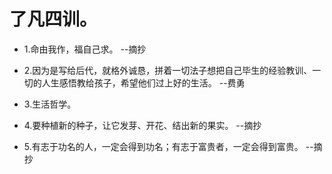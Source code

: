 # 了凡四训。

- 1.命由我作，福自己求。 --摘抄

- 2.因为是写给后代，就格外诚恳，拼着一切法子想把自己毕生的经验教训、一切的人生感悟教给孩子，希望他们过上好的生活。 --费勇

- 3.生活哲学。

- 4.要种植新的种子，让它发芽、开花、结出新的果实。 --摘抄

- 5.有志于功名的人，一定会得到功名；有志于富贵者，一定会得到富贵。 --摘抄
